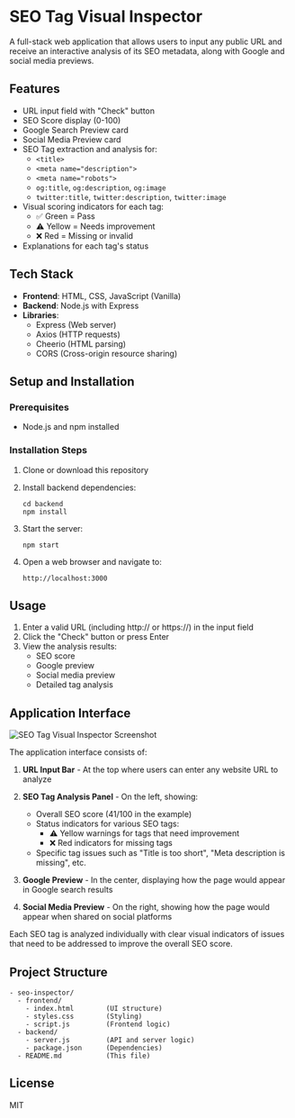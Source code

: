 # SEO Tag Visual Inspector

A full-stack web application that allows users to input any public URL and receive an interactive analysis of its SEO metadata, along with Google and social media previews.

## Features

- URL input field with "Check" button
- SEO Score display (0-100)
- Google Search Preview card
- Social Media Preview card
- SEO Tag extraction and analysis for:
  - `<title>`
  - `<meta name="description">`
  - `<meta name="robots">`
  - `og:title`, `og:description`, `og:image`
  - `twitter:title`, `twitter:description`, `twitter:image`
- Visual scoring indicators for each tag:
  - ✅ Green = Pass
  - ⚠️ Yellow = Needs improvement
  - ❌ Red = Missing or invalid
- Explanations for each tag's status

## Tech Stack

- **Frontend**: HTML, CSS, JavaScript (Vanilla)
- **Backend**: Node.js with Express
- **Libraries**:
  - Express (Web server)
  - Axios (HTTP requests)
  - Cheerio (HTML parsing)
  - CORS (Cross-origin resource sharing)

## Setup and Installation

### Prerequisites
- Node.js and npm installed

### Installation Steps

1. Clone or download this repository
2. Install backend dependencies:
   ```
   cd backend
   npm install
   ```

3. Start the server:
   ```
   npm start
   ```

4. Open a web browser and navigate to:
   ```
   http://localhost:3000
   ```

## Usage

1. Enter a valid URL (including http:// or https://) in the input field
2. Click the "Check" button or press Enter
3. View the analysis results:
   - SEO score
   - Google preview
   - Social media preview
   - Detailed tag analysis

## Application Interface

![SEO Tag Visual Inspector Screenshot](<img width="623" alt="demo" src="https://github.com/user-attachments/assets/b89a998b-b463-4d6e-b289-98c387d29475" />)

The application interface consists of:

1. **URL Input Bar** - At the top where users can enter any website URL to analyze

2. **SEO Tag Analysis Panel** - On the left, showing:
   - Overall SEO score (41/100 in the example)
   - Status indicators for various SEO tags:
     - ⚠️ Yellow warnings for tags that need improvement
     - ❌ Red indicators for missing tags
   - Specific tag issues such as "Title is too short", "Meta description is missing", etc.

3. **Google Preview** - In the center, displaying how the page would appear in Google search results

4. **Social Media Preview** - On the right, showing how the page would appear when shared on social platforms

Each SEO tag is analyzed individually with clear visual indicators of issues that need to be addressed to improve the overall SEO score.

## Project Structure

```
- seo-inspector/
  - frontend/
    - index.html        (UI structure)
    - styles.css        (Styling)
    - script.js         (Frontend logic)
  - backend/
    - server.js         (API and server logic)
    - package.json      (Dependencies)
  - README.md           (This file)
```

## License

MIT
